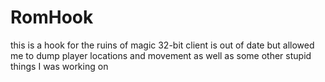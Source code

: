 # RomHook
this is a hook for the ruins of magic 32-bit client is out of date but allowed me to dump player locations and movement as well as some other stupid things I was working on
